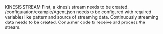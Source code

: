 KINESIS STREAM
First, a kinesis stream needs to be created.
/configuration/example/Agent.json needs to be configured with required variables like pattern and source of streaming data.
Continuously streaming data needs to be created. 
Conusmer code to receive and process the stream.
